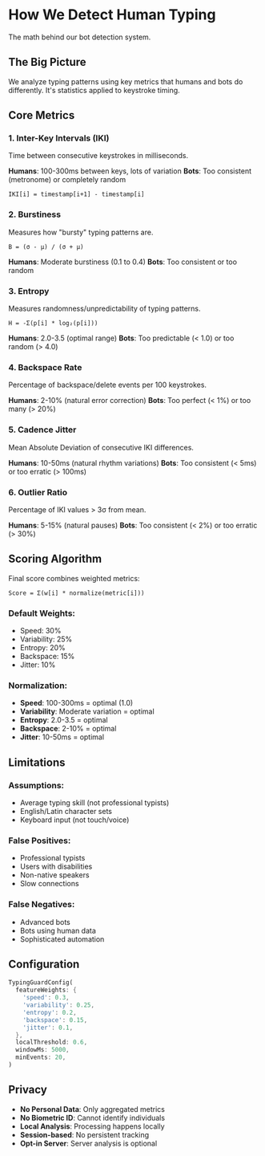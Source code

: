 # How We Detect Human Typing

The math behind our bot detection system.

## The Big Picture

We analyze typing patterns using key metrics that humans and bots do differently. It's statistics applied to keystroke timing.

## Core Metrics

### 1. Inter-Key Intervals (IKI)

Time between consecutive keystrokes in milliseconds.

**Humans**: 100-300ms between keys, lots of variation
**Bots**: Too consistent (metronome) or completely random

```
IKI[i] = timestamp[i+1] - timestamp[i]
```

### 2. Burstiness

Measures how "bursty" typing patterns are.

```
B = (σ - μ) / (σ + μ)
```

**Humans**: Moderate burstiness (0.1 to 0.4)
**Bots**: Too consistent or too random

### 3. Entropy

Measures randomness/unpredictability of typing patterns.

```
H = -Σ(p[i] * log₂(p[i]))
```

**Humans**: 2.0-3.5 (optimal range)
**Bots**: Too predictable (< 1.0) or too random (> 4.0)

### 4. Backspace Rate

Percentage of backspace/delete events per 100 keystrokes.

**Humans**: 2-10% (natural error correction)
**Bots**: Too perfect (< 1%) or too many (> 20%)

### 5. Cadence Jitter

Mean Absolute Deviation of consecutive IKI differences.

**Humans**: 10-50ms (natural rhythm variations)
**Bots**: Too consistent (< 5ms) or too erratic (> 100ms)

### 6. Outlier Ratio

Percentage of IKI values > 3σ from mean.

**Humans**: 5-15% (natural pauses)
**Bots**: Too consistent (< 2%) or too erratic (> 30%)

## Scoring Algorithm

Final score combines weighted metrics:

```
Score = Σ(w[i] * normalize(metric[i]))
```

### Default Weights:
- Speed: 30%
- Variability: 25%
- Entropy: 20%
- Backspace: 15%
- Jitter: 10%

### Normalization:
- **Speed**: 100-300ms = optimal (1.0)
- **Variability**: Moderate variation = optimal
- **Entropy**: 2.0-3.5 = optimal
- **Backspace**: 2-10% = optimal
- **Jitter**: 10-50ms = optimal

## Limitations

### Assumptions:
- Average typing skill (not professional typists)
- English/Latin character sets
- Keyboard input (not touch/voice)

### False Positives:
- Professional typists
- Users with disabilities
- Non-native speakers
- Slow connections

### False Negatives:
- Advanced bots
- Bots using human data
- Sophisticated automation

## Configuration

```dart
TypingGuardConfig(
  featureWeights: {
    'speed': 0.3,
    'variability': 0.25,
    'entropy': 0.2,
    'backspace': 0.15,
    'jitter': 0.1,
  },
  localThreshold: 0.6,
  windowMs: 5000,
  minEvents: 20,
)
```

## Privacy

- **No Personal Data**: Only aggregated metrics
- **No Biometric ID**: Cannot identify individuals
- **Local Analysis**: Processing happens locally
- **Session-based**: No persistent tracking
- **Opt-in Server**: Server analysis is optional
